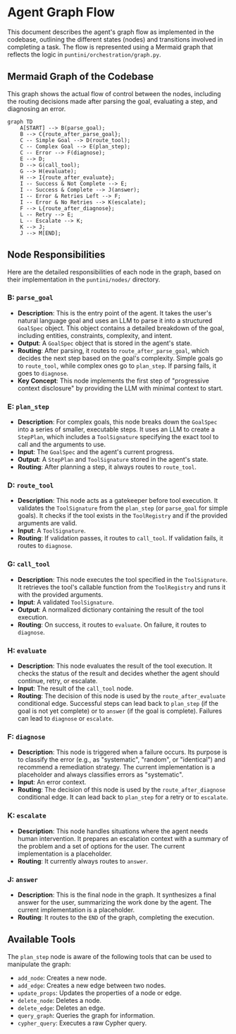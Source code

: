 # Agent Graph Flow

This document describes the agent's graph flow as implemented in the codebase, outlining the different states (nodes) and transitions involved in completing a task. The flow is represented using a Mermaid graph that reflects the logic in `puntini/orchestration/graph.py`.

## Mermaid Graph of the Codebase

This graph shows the actual flow of control between the nodes, including the routing decisions made after parsing the goal, evaluating a step, and diagnosing an error.

```mermaid
graph TD
    A[START] --> B(parse_goal);
    B --> C{route_after_parse_goal};
    C -- Simple Goal --> D(route_tool);
    C -- Complex Goal --> E(plan_step);
    C -- Error --> F(diagnose);
    E --> D;
    D --> G(call_tool);
    G --> H(evaluate);
    H --> I{route_after_evaluate};
    I -- Success & Not Complete --> E;
    I -- Success & Complete --> J(answer);
    I -- Error & Retries Left --> F;
    I -- Error & No Retries --> K(escalate);
    F --> L{route_after_diagnose};
    L -- Retry --> E;
    L -- Escalate --> K;
    K --> J;
    J --> M[END];
```

## Node Responsibilities

Here are the detailed responsibilities of each node in the graph, based on their implementation in the `puntini/nodes/` directory.

### B: `parse_goal`
*   **Description**: This is the entry point of the agent. It takes the user's natural language goal and uses an LLM to parse it into a structured `GoalSpec` object. This object contains a detailed breakdown of the goal, including entities, constraints, complexity, and intent.
*   **Output**: A `GoalSpec` object that is stored in the agent's state.
*   **Routing**: After parsing, it routes to `route_after_parse_goal`, which decides the next step based on the goal's complexity. Simple goals go to `route_tool`, while complex ones go to `plan_step`. If parsing fails, it goes to `diagnose`.
*   **Key Concept**: This node implements the first step of "progressive context disclosure" by providing the LLM with minimal context to start.

### E: `plan_step`
*   **Description**: For complex goals, this node breaks down the `GoalSpec` into a series of smaller, executable steps. It uses an LLM to create a `StepPlan`, which includes a `ToolSignature` specifying the exact tool to call and the arguments to use.
*   **Input**: The `GoalSpec` and the agent's current progress.
*   **Output**: A `StepPlan` and `ToolSignature` stored in the agent's state.
*   **Routing**: After planning a step, it always routes to `route_tool`.

### D: `route_tool`
*   **Description**: This node acts as a gatekeeper before tool execution. It validates the `ToolSignature` from the `plan_step` (or `parse_goal` for simple goals). It checks if the tool exists in the `ToolRegistry` and if the provided arguments are valid.
*   **Input**: A `ToolSignature`.
*   **Routing**: If validation passes, it routes to `call_tool`. If validation fails, it routes to `diagnose`.

### G: `call_tool`
*   **Description**: This node executes the tool specified in the `ToolSignature`. It retrieves the tool's callable function from the `ToolRegistry` and runs it with the provided arguments.
*   **Input**: A validated `ToolSignature`.
*   **Output**: A normalized dictionary containing the result of the tool execution.
*   **Routing**: On success, it routes to `evaluate`. On failure, it routes to `diagnose`.

### H: `evaluate`
*   **Description**: This node evaluates the result of the tool execution. It checks the status of the result and decides whether the agent should continue, retry, or escalate.
*   **Input**: The result of the `call_tool` node.
*   **Routing**: The decision of this node is used by the `route_after_evaluate` conditional edge. Successful steps can lead back to `plan_step` (if the goal is not yet complete) or to `answer` (if the goal is complete). Failures can lead to `diagnose` or `escalate`.

### F: `diagnose`
*   **Description**: This node is triggered when a failure occurs. Its purpose is to classify the error (e.g., as "systematic", "random", or "identical") and recommend a remediation strategy. The current implementation is a placeholder and always classifies errors as "systematic".
*   **Input**: An error context.
*   **Routing**: The decision of this node is used by the `route_after_diagnose` conditional edge. It can lead back to `plan_step` for a retry or to `escalate`.

### K: `escalate`
*   **Description**: This node handles situations where the agent needs human intervention. It prepares an escalation context with a summary of the problem and a set of options for the user. The current implementation is a placeholder.
*   **Routing**: It currently always routes to `answer`.

### J: `answer`
*   **Description**: This is the final node in the graph. It synthesizes a final answer for the user, summarizing the work done by the agent. The current implementation is a placeholder.
*   **Routing**: It routes to the `END` of the graph, completing the execution.

## Available Tools

The `plan_step` node is aware of the following tools that can be used to manipulate the graph:

*   `add_node`: Creates a new node.
*   `add_edge`: Creates a new edge between two nodes.
*   `update_props`: Updates the properties of a node or edge.
*   `delete_node`: Deletes a node.
*   `delete_edge`: Deletes an edge.
*   `query_graph`: Queries the graph for information.
*   `cypher_query`: Executes a raw Cypher query.
